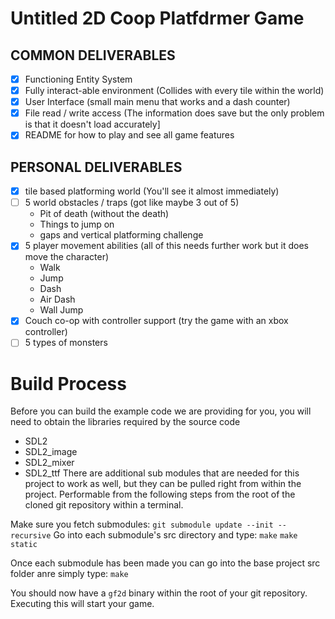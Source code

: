 # Untitled 2D Coop Platfdrmer Game
## COMMON DELIVERABLES
- [X] Functioning Entity System
- [X] Fully interact-able environment (Collides with every tile within the world)
- [X] User Interface (small main menu that works and a dash counter)
- [X] File read / write access (The information does save but the only problem is that it doesn't load accurately]
- [X] README for how to play and see all game features 

## PERSONAL DELIVERABLES
- [X] tile based platforming world (You'll see it almost immediately)
- [ ] 5 world obstacles / traps (got like maybe 3 out of 5)
   - Pit of death (without the death)
   - Things to jump on
   - gaps and vertical platforming challenge
- [X] 5 player movement abilities (all of this needs further work but it does move the character)
   - Walk
   - Jump
   - Dash
   - Air Dash
   - Wall Jump
- [X] Couch co-op with controller support (try the game with an xbox controller)
- [ ] 5 types of monsters

# Build Process

Before you can build the example code we are providing for you, you will need to obtain the libraries required
by the source code
 - SDL2
 - SDL2_image
 - SDL2_mixer
 - SDL2_ttf
There are additional sub modules that are needed for this project to work as well, but they can be pulled right from within the project.
Performable from the following steps from the root of the cloned git repository within a terminal. 

Make sure you fetch submodules: `git submodule update --init --recursive`
Go into each submodule's src directory and type:
`make`
`make static`

Once each submodule has been made you can go into the base project src folder anre simply type:
`make`

You should now have a `gf2d` binary within the root of your git repository. Executing this will start your game.

